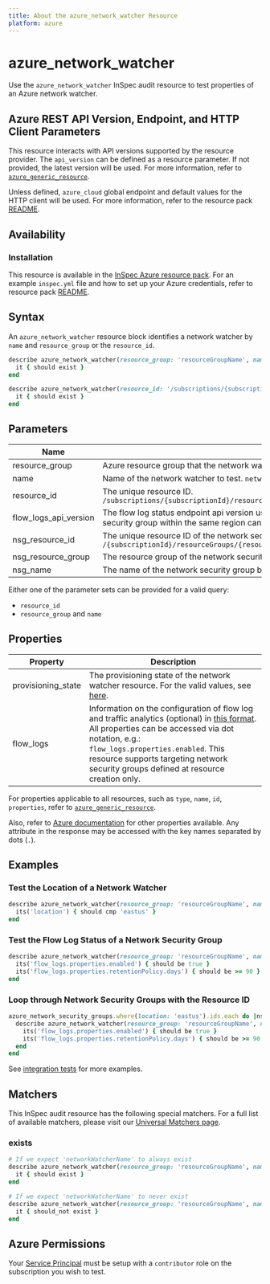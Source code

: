 ```yaml
---
title: About the azure_network_watcher Resource
platform: azure
---
```


# azure_network_watcher

Use the `azure_network_watcher` InSpec audit resource to test properties of an Azure network watcher.

## Azure REST API Version, Endpoint, and HTTP Client Parameters

This resource interacts with API versions supported by the resource provider.
The `api_version` can be defined as a resource parameter.
If not provided, the latest version will be used.
For more information, refer to [`azure_generic_resource`](azure_generic_resource.md).

Unless defined, `azure_cloud` global endpoint and default values for the HTTP client will be used.
For more information, refer to the resource pack [README](../../README.md).

## Availability

### Installation

This resource is available in the [InSpec Azure resource pack](https://github.com/inspec/inspec-azure). 
For an example `inspec.yml` file and how to set up your Azure credentials, refer to resource pack [README](../../README.md#Service-Principal).

## Syntax

An `azure_network_watcher` resource block identifies a network watcher by `name` and `resource_group` or the `resource_id`.
```ruby
describe azure_network_watcher(resource_group: 'resourceGroupName', name: 'networkWatcherName') do
  it { should exist }
end
```
```ruby
describe azure_network_watcher(resource_id: '/subscriptions/{subscriptionId}/resourceGroups/{resourceGroupName}/providers/Microsoft.Network/networkWatchers/{networkWatcherName}') do
  it { should exist }
end
```
## Parameters

| Name                           | Description                                                                       |
|--------------------------------|-----------------------------------------------------------------------------------|
| resource_group                 | Azure resource group that the network watcher resides in. `resourceGroupName`   |
| name                           | Name of the network watcher to test. `networkWatcherName`                             |
| resource_id                    | The unique resource ID. `/subscriptions/{subscriptionId}/resourceGroups/{resourceGroupName}/providers/Microsoft.Network/networkWatchers/{networkWatcherName}` |
| flow_logs_api_version          | The flow log status endpoint api version used for creating `flow_logs` property. The latest version will be used unless provided. A network security group within the same region can be targeted for getting the flow log statuses. For more, see [here](https://docs.microsoft.com/en-us/rest/api/network-watcher/networkwatchers/getflowlogstatus).|
| nsg_resource_id                | The unique resource ID of the network security group being targeted to get the flow log statuses. `/{subscriptionId}/resourceGroups/{resourceGroupName}/providers/Microsoft.Network/networkSecurityGroups/{networkSecurityGroupName}` |
| nsg_resource_group             | The resource group of the network security group being targeted to get the flow log statuses. This requires `nsg_name` to be provided. |
| nsg_name                       | The name of the network security group being targeted to get the flow log statuses. This requires `nsg_resource_group` to be provided.|


Either one of the parameter sets can be provided for a valid query:
- `resource_id`
- `resource_group` and `name`

## Properties

| Property              | Description |
|-----------------------|-------------|
| provisioning_state    | The provisioning state of the network watcher resource. For the valid values, see [here](https://docs.microsoft.com/en-us/rest/api/network-watcher/networkwatchers/get#provisioningstate). |
| flow_logs             | Information on the configuration of flow log and traffic analytics (optional) in [this format](https://docs.microsoft.com/en-us/rest/api/network-watcher/networkwatchers/getflowlogstatus#flowloginformation). All properties can be accessed via dot notation, e.g.: `flow_logs.properties.enabled`. This resource supports targeting network security groups defined at resource creation only. |

For properties applicable to all resources, such as `type`, `name`, `id`, `properties`, refer to [`azure_generic_resource`](azure_generic_resource.md#properties).

Also, refer to [Azure documentation](https://docs.microsoft.com/en-us/rest/api/network-watcher/networkwatchers/get#networkwatcher) for other properties available. 
Any attribute in the response may be accessed with the key names separated by dots (`.`).

## Examples

### Test the Location of a Network Watcher
```ruby
describe azure_network_watcher(resource_group: 'resourceGroupName', name: 'networkWatcherName') do
  its('location') { should cmp 'eastus' }
end
```
### Test the Flow Log Status of a Network Security Group
```ruby
describe azure_network_watcher(resource_group: 'resourceGroupName', name: 'networkWatcherName', nsg_resource_group: 'nsg_rg', nsg_name: 'nsg_eastus') do
  its('flow_logs.properties.enabled') { should be true }
  its('flow_logs.properties.retentionPolicy.days') { should be >= 90 }
end
```
### Loop through Network Security Groups with the Resource ID
```ruby
azure_network_security_groups.where(location: 'eastus').ids.each do |nsg_id|
  describe azure_network_watcher(resource_group: 'resourceGroupName', name: 'networkWatcherName', nsg_resource_id: nsg_id) do
    its('flow_logs.properties.enabled') { should be true }
    its('flow_logs.properties.retentionPolicy.days') { should be >= 90 }
  end
end
```
See [integration tests](../../test/integration/verify/controls/azure_network_watcher.rb) for more examples.

## Matchers

This InSpec audit resource has the following special matchers. For a full list of available matchers, please visit our [Universal Matchers page](https://docs.chef.io/inspec/matchers/).

### exists
```ruby
# If we expect 'networkWatcherName' to always exist
describe azure_network_watcher(resource_group: 'resourceGroupName', name: 'networkWatcherName') do
  it { should exist }
end

# If we expect 'networkWatcherName' to never exist
describe azure_network_watcher(resource_group: 'resourceGroupName', name: 'networkWatcherName') do
  it { should_not exist }
end
```
## Azure Permissions

Your [Service Principal](https://docs.microsoft.com/en-us/azure/azure-resource-manager/resource-group-create-service-principal-portal) must be setup with a `contributor` role on the subscription you wish to test.
